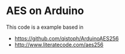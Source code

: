 # AES on Arduino

This code is a example based in 
* https://github.com/qistoph/ArduinoAES256
* http://www.literatecode.com/aes256
